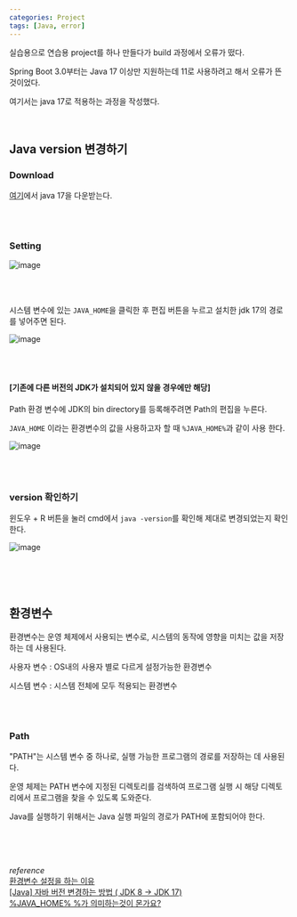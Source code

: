 ```yaml
---
categories: Project
tags: [Java, error]
---
```


실습용으로 연습용 project를 하나 만들다가 build 과정에서 오류가 떴다.

Spring Boot 3.0부터는 Java 17 이상만 지원하는데 11로 사용하려고 해서 오류가 뜬 것이었다.

여기서는 java 17로 적용하는 과정을 작성했다.

<br>

## Java version 변경하기
### Download
[여기](https://www.oracle.com/java/technologies/downloads/#jdk17-windows)에서 java 17을 다운받는다.

<br><br>

### Setting
![image](https://github.com/haedal-uni/haedal-uni.github.io/assets/74857364/791ceef9-118b-4812-bc09-a9a9b02dbaf3)

<br><br>

시스템 변수에 있는 `JAVA_HOME`을 클릭한 후 편집 버튼을 누르고 설치한 jdk 17의 경로를 넣어주면 된다.

![image](https://github.com/haedal-uni/haedal-uni.github.io/assets/74857364/48dd1efa-e416-466d-b05c-7a3312a5b917)

<br><br>


#### [기존에 다른 버전의 JDK가 설치되어 있지 않을 경우에만 해당]
Path 환경 변수에 JDK의 bin directory를 등록해주려면 Path의 편집을 누른다.

`JAVA_HOME` 이라는 환경변수의 값을 사용하고자 할 때 `%JAVA_HOME%`과 같이 사용 한다.

![image](https://github.com/haedal-uni/haedal-uni.github.io/assets/74857364/30abfd90-7772-4537-abbf-69570dec866c)

<br><br>

### version 확인하기
윈도우 + R 버튼을 눌러 cmd에서 `java -version`를 확인해 제대로 변경되었는지 확인한다.

![image](https://github.com/haedal-uni/haedal-uni.github.io/assets/74857364/91700990-0e54-45df-a297-aa67a48ca7eb)

<br><br><br>

## 환경변수
환경변수는 운영 체제에서 사용되는 변수로, 시스템의 동작에 영향을 미치는 값을 저장하는 데 사용된다.

사용자 변수 : OS내의 사용자 별로 다르게 설정가능한 환경변수

시스템 변수 : 시스템 전체에 모두 적용되는 환경변수

<br><br>

### Path
"PATH"는 시스템 변수 중 하나로, 실행 가능한 프로그램의 경로를 저장하는 데 사용된다. 
 
운영 체제는 PATH 변수에 지정된 디렉토리를 검색하여 프로그램 실행 시 해당 디렉토리에서 프로그램을 찾을 수 있도록 도와준다.         

Java를 실행하기 위해서는 Java 실행 파일의 경로가 PATH에 포함되어야 한다.      


<br><br><br>

*reference*     
[환경변수 설정을 하는 이유](https://s2junn.tistory.com/37)                      
[[Java] 자바 버전 변경하는 방법 ( JDK 8 -> JDK 17)](https://coding-factory.tistory.com/823)                      
[%JAVA_HOME% %가 의미하는것이 몬가요?](https://www.codeit.kr/community/questions/UXVlc3Rpb246NWU5ZDc0NzQ2Y2E4YTU3OGY0NTRmOGNi)                       
